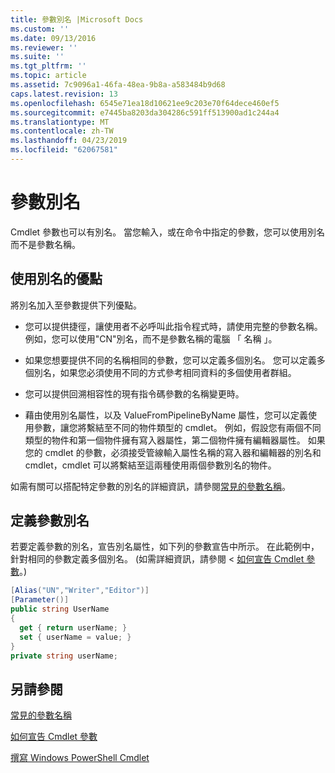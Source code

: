 ```yaml
---
title: 參數別名 |Microsoft Docs
ms.custom: ''
ms.date: 09/13/2016
ms.reviewer: ''
ms.suite: ''
ms.tgt_pltfrm: ''
ms.topic: article
ms.assetid: 7c9096a1-46fa-48ea-9b8a-a583484b9d68
caps.latest.revision: 13
ms.openlocfilehash: 6545e71ea18d10621ee9c203e70f64dece460ef5
ms.sourcegitcommit: e7445ba8203da304286c591ff513900ad1c244a4
ms.translationtype: MT
ms.contentlocale: zh-TW
ms.lasthandoff: 04/23/2019
ms.locfileid: "62067581"
---
```

# <a name="parameter-aliases"></a>參數別名

Cmdlet 參數也可以有別名。 當您輸入，或在命令中指定的參數，您可以使用別名而不是參數名稱。

## <a name="benefits-of-using-aliases"></a>使用別名的優點

將別名加入至參數提供下列優點。

- 您可以提供捷徑，讓使用者不必呼叫此指令程式時，請使用完整的參數名稱。 例如，您可以使用"CN"別名，而不是參數名稱的電腦 「 名稱 」。

- 如果您想要提供不同的名稱相同的參數，您可以定義多個別名。 您可以定義多個別名，如果您必須使用不同的方式參考相同資料的多個使用者群組。

- 您可以提供回溯相容性的現有指令碼參數的名稱變更時。

- 藉由使用別名屬性，以及 ValueFromPipelineByName 屬性，您可以定義使用參數，讓您將繫結至不同的物件類型的 cmdlet。 例如，假設您有兩個不同類型的物件和第一個物件擁有寫入器屬性，第二個物件擁有編輯器屬性。 如果您的 cmdlet 的參數，必須接受管線輸入屬性名稱的寫入器和編輯器的別名和 cmdlet，cmdlet 可以將繫結至這兩種使用兩個參數別名的物件。

如需有關可以搭配特定參數的別名的詳細資訊，請參閱[常見的參數名稱](./common-parameter-names.md)。

## <a name="defining-parameter-aliases"></a>定義參數別名

若要定義參數的別名，宣告別名屬性，如下列的參數宣告中所示。 在此範例中，針對相同的參數定義多個別名。 (如需詳細資訊，請參閱 <<c0> [ 如何宣告 Cmdlet 參數](./how-to-declare-cmdlet-parameters.md)。)

```csharp
[Alias("UN","Writer","Editor")]
[Parameter()]
public string UserName
{
  get { return userName; }
  set { userName = value; }
}
private string userName;
```

## <a name="see-also"></a>另請參閱

[常見的參數名稱](./common-parameter-names.md)

[如何宣告 Cmdlet 參數](./how-to-declare-cmdlet-parameters.md)

[撰寫 Windows PowerShell Cmdlet](./writing-a-windows-powershell-cmdlet.md)
